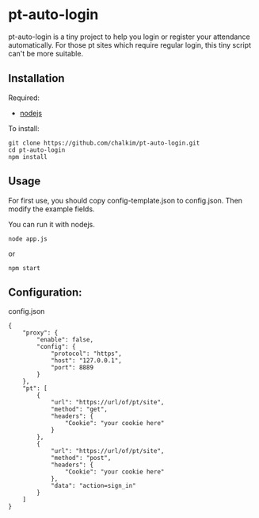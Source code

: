 # pt-auto-login

pt-auto-login is a tiny project to help you login or register your attendance automatically. For those pt sites which require regular login, this tiny script can't be more suitable. 

## Installation

Required:

- [nodejs](https://nodejs.org)

To install:

    git clone https://github.com/chalkim/pt-auto-login.git
    cd pt-auto-login
    npm install

## Usage

For first use, you should copy config-template.json to config.json. Then modify the example fields.

You can run it with nodejs.

    node app.js

or

    npm start

## Configuration:

config.json

```
{
    "proxy": {
        "enable": false,
        "config": {
            "protocol": "https",
            "host": "127.0.0.1",
            "port": 8889
        }
    },
    "pt": [
        {
            "url": "https://url/of/pt/site",
            "method": "get",
            "headers": {
                "Cookie": "your cookie here"
            }
        },
        {
            "url": "https://url/of/pt/site",
            "method": "post",
            "headers": {
                "Cookie": "your cookie here"
            },
            "data": "action=sign_in"
        }
    ]
}
```
